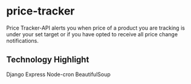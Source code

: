 # price-tracker
Price Tracker-API alerts you when price of a product you are tracking is under your set target or if you have opted to receive all price change notifications.
## Technology Highlight
Django
Express
Node-cron
BeautifulSoup
